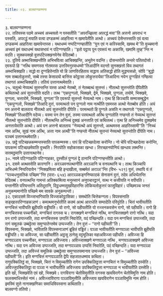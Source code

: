 ```yaml
---
title: ०३. बालवग्गवण्णना

---
```

३. बालवग्गवण्णना  
२२. ततियस्स पठमे अच्चयं अच्चयतो न पस्सतीति ‘‘अपरज्झित्वा अपरद्धं मया’’ति अत्तनो अपराधं न पस्सति, अपरद्धं मयाति वत्वा दण्डकम्मं आहरित्वा न खमापेतीति अत्थो। अच्चयं देसेन्तस्साति एवं वत्वा दण्डकम्मं आहरित्वा खमापेन्तस्स। यथाधम्मं नप्पटिग्गण्हातीति ‘‘पुन एवं न करिस्सामि, खमथ मे’’ति वुच्चमानो अच्चयं इमं यथाधम्मं यथासभावं न पटिग्गण्हाति। ‘‘इतो पट्ठाय पुन एवरूपं मा अकासि, खमामि तुय्ह’’न्ति न वदति। सुक्कपक्खो वुत्तपटिपक्खनयेनेव वेदितब्बो।  
२३. दुतिये अब्भाचिक्खन्तीति अभिभवित्वा आचिक्खन्ति, अभूतेन वदन्ति। दोसन्तरोति अन्तरे पतितदोसो। एवरूपो हि ‘‘नत्थि समणस्स गोतमस्स उत्तरिमनुस्सधम्मो’’तिआदीनि वदन्तो सुनक्खत्तो विय तथागतं अब्भाचिक्खति। सद्धो वा दुग्गहितेनाति यो हि ञाणविरहिताय सद्धाय अतिसद्धो होति मुद्धप्पसन्नो, सोपि ‘‘बुद्धो नाम सब्बलोकुत्तरो, सब्बे तस्स केसादयो बात्तिंस कोट्ठासा लोकुत्तरायेवा’’तिआदिना नयेन दुग्गहितं गण्हित्वा तथागतं अब्भाचिक्खति। ततियं उत्तानत्थमेवाति।  
२५. चतुत्थे नेय्यत्थं सुत्तन्तन्ति यस्स अत्थो नेतब्बो, तं नेतब्बत्थं सुत्तन्तं। नीतत्थो सुत्तन्तोति दीपेतीति कथितत्थो अयं सुत्तन्तोति वदति। तत्थ ‘‘एकपुग्गलो, भिक्खवे, द्वेमे, भिक्खवे, पुग्गला, तयोमे, भिक्खवे, पुग्गला, चत्तारोमे, भिक्खवे, पुग्गला’’ति एवरूपो सुत्तन्तो नेय्यत्थो नाम। एत्थ हि किञ्चापि सम्मासम्बुद्धेन ‘‘एकपुग्गलो, भिक्खवे’’तिआदि वुत्तं, परमत्थतो पन पुग्गलो नाम नत्थीति एवमस्स अत्थो नेतब्बोव होति। अयं पन अत्तनो बालताय नीतत्थो अयं सुत्तन्तोति दीपेति। परमत्थतो हि पुग्गले असति न तथागतो ‘‘एकपुग्गलो, भिक्खवे’’तिआदीनि वदेय्य। यस्मा पन तेन वुत्तं, तस्मा परमत्थतो अत्थि पुग्गलोति गण्हन्तो तं नेय्यत्थं सुत्तन्तं नीतत्थो सुत्तन्तोति दीपेति। नीतत्थन्ति अनिच्चं दुक्खं अनत्ताति एवं कथितत्थं। एत्थ हि अनिच्चमेव दुक्खमेव अनत्तायेवाति अत्थो। अयं पन अत्तनो बालताय ‘‘नेय्यत्थो अयं सुत्तन्तो, अत्थमस्स आहरिस्सामी’’ति ‘‘निच्चं नाम अत्थि, सुखं नाम अत्थि, अत्ता नाम अत्थी’’ति गण्हन्तो नीतत्थं सुत्तन्तं नेय्यत्थो सुत्तन्तोति दीपेति नाम। पञ्चमं उत्तानत्थमेवाति।  
२७. छट्ठे पटिच्छन्नकम्मन्तस्साति पापकम्मस्स। पापं हि पटिच्छादेत्वा करोन्ति। नो चेपि पटिच्छादेत्वा करोन्ति, पापकम्मं पटिच्छन्नमेवाति वुच्चति। निरयोति सहोकासका खन्धा। तिरच्छानयोनियं खन्धाव लब्भन्ति। सत्तमट्ठमानि उत्तानत्थानेव।  
३०. नवमे पटिग्गाहाति पटिग्गाहका, दुस्सीलं पुग्गलं द्वे ठानानि पटिग्गण्हन्तीति अत्थो।  
३१. दसमे अत्थवसेति कारणानि। अरञ्ञवनपत्थानीति अरञ्ञानि च वनपत्थानि च। तत्थ किञ्चापि अभिधम्मे निप्परियायेन ‘‘निक्खमित्वा बहि इन्दखीला, सब्बमेतं अरञ्ञ’’न्ति (विभ॰ ५२९) वुत्तं, तथापि यं तं ‘‘पञ्चधनुसतिकं पच्छिम’’न्ति (पारा॰ ६५४) आरञ्ञकङ्गनिप्फादकं सेनासनं वुत्तं, तदेव अधिप्पेतन्ति वेदितब्बं। वनपत्थन्ति गामन्तं अतिक्कमित्वा मनुस्सानं अनुपचारट्ठानं, यत्थ न कसीयति न वपीयति। पन्तानीति परियन्तानि अतिदूरानि, दिट्ठधम्मसुखविहारन्ति लोकियलोकुत्तरं फासुविहारं। पच्छिमञ्च जनतं अनुकम्पमानोति पच्छिमे मम सावके अनुकम्पन्तो।  
३२. एकादसमे विज्जाभागियाति विज्जाकोट्ठासिका। समथोति चित्तेकग्गता। विपस्सनाति सङ्खारपरिग्गाहकञाणं। कमत्थमनुभोतीति कतमं अत्थं आराधेति सम्पादेति परिपूरेति। चित्तं भावीयतीति मग्गचित्तं भावीयति ब्रूहीयति वड्ढीयति। यो रागो, सो पहीयतीति यो रज्जनकवसेन रागो, सो पहीयति। रागो हि मग्गचित्तस्स पच्चनीको, मग्गचित्तं रागस्स च। रागक्खणे मग्गचित्तं नत्थि, मग्गचित्तक्खणे रागो नत्थि। यदा पन रागो उप्पज्जति, तदा मग्गचित्तस्स उप्पत्तिं निवारेति, पदं पच्छिन्दति। यदा पन मग्गचित्तं उप्पज्जति, तदा रागं समूलकं उब्बट्टेत्वा समुग्घातेन्तमेव उप्पज्जति। तेन वुत्तं – ‘‘रागो पहीयती’’ति।  
विपस्सना, भिक्खवे, भाविताति विपस्सनाञाणं ब्रूहितं वड्ढितं। पञ्ञा भावीयतीति मग्गपञ्ञा भावीयति ब्रूहीयति वड्ढीयति। या अविज्जा, सा पहीयतीति अट्ठसु ठानेसु वट्टमूलिका महाअविज्जा पहीयति। अविज्जा हि मग्गपञ्ञाय पच्चनीका, मग्गपञ्ञा अविज्जाय। अविज्जाक्खणे मग्गपञ्ञा नत्थि , मग्गपञ्ञाक्खणे अविज्जा नत्थि। यदा पन अविज्जा उप्पज्जति, तदा मग्गपञ्ञाय उप्पत्तिं निवारेति, पदं पच्छिन्दति। यदा मग्गपञ्ञा उप्पज्जति, तदा अविज्जं समूलिकं उब्बट्टेत्वा समुग्घातयमानाव उप्पज्जति। तेन वुत्तं – ‘‘अविज्जा पहीयती’’ति। इति मग्गचित्तं मग्गपञ्ञाति द्वेपि सहजातधम्माव कथिता।  
रागुपक्किलिट्ठं वा, भिक्खवे, चित्तं न विमुच्चतीति रागेन उपक्किलिट्ठत्ता मग्गचित्तं न विमुच्चतीति दस्सेति। अविज्जुपक्किलिट्ठा वा पञ्ञा न भावीयतीति अविज्जाय उपक्किलिट्ठत्ता मग्गपञ्ञा न भावीयतीति दस्सेति। इति खो, भिक्खवेति एवं खो, भिक्खवे। रागविरागा चेतोविमुत्तीति रागस्स खयविरागेन चेतोविमुत्ति नाम होति। फलसमाधिस्सेतं नामं। अविज्जाविरागा पञ्ञाविमुत्तीति अविज्जाय खयविरागेन पञ्ञाविमुत्ति नाम होति। इमस्मिं सुत्ते नानाक्खणिका समाधिविपस्सना कथिताति।  
बालवग्गो ततियो।  